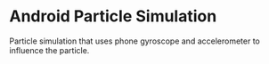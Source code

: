 # Android Particle Simulation
Particle simulation that uses phone gyroscope and accelerometer to influence the particle.
